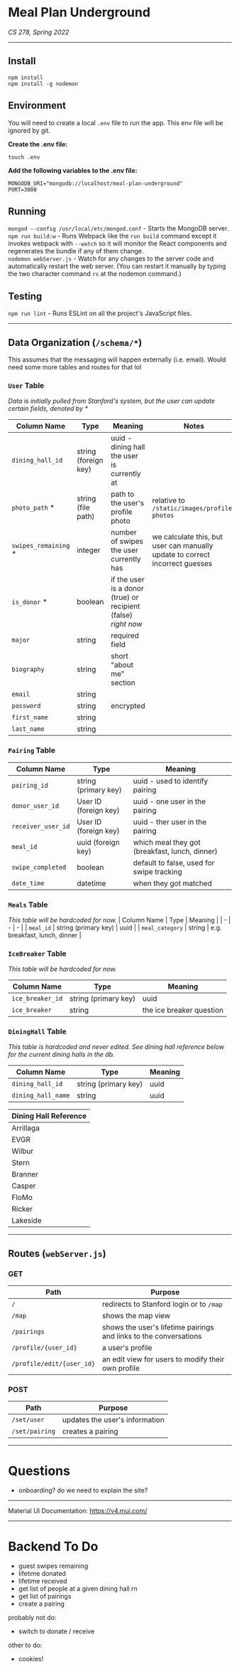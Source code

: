# Meal Plan Underground
_CS 278, Spring 2022_

---

## Install
`npm install`   
`npm install -g nodemon`
<!-- `cd test && npm install mocha && cd ..` - Install before running test suite.   -->

## Environment
You will need to create a local `.env` file to run the app. This env file will be ignored by git.

**Create the .env file:**
```
touch .env
```

**Add the following variables to the .env file:**
```
MONGODB_URI="mongodb://localhost/meal-plan-underground"
PORT=3000
```


## Running
`mongod --config /usr/local/etc/mongod.conf` - Starts the MongoDB server.  
`npm run build:w` - Runs Webpack like the `run build` command except it invokes webpack with `--watch` so it will monitor the React components and regenerates the bundle if any of them change.  
`nodemon webServer.js` - Watch for any changes to the server code and automatically restart the web server. (You can restart it manually by typing the two character command `rs` at the nodemon command.)
<!-- `node loadDatabase.js` - This program loads the fake model data into the database.   -->


## Testing
`npm run lint` - Runs ESLint on all the project's JavaScript files.
<!-- `node loadDatabase.js; test/node_modules/.bin/mocha test/serverApiTest.js` - Runs the test suite for Problem 1  
`node loadDatabase.js; test/node_modules/.bin/mocha test/sessionInputApiTest.js` - Runs the test suite for other problem, on a fresh load of the data  
`node loadDatabase.js; test/node_modules/.bin/mocha test/serverApiTest.js; node loadDatabase.js; test/node_modules/.bin/mocha test/sessionInputApiTest.js` - Run all the tests, refreshing the data before each -->

---
## Data Organization (`/schema/*`)
This assumes that the messaging will happen externally (i.e. email). Would need some more tables and routes for that lol

### `User` Table
_Data is initially pulled from Stanford's system, but the user can update certain fields, denoted by *_

| Column Name | Type | Meaning | Notes |
| - | - | - | - |
| `dining_hall_id` | string (foreign key) | uuid - dining hall the user is currently at |
| `photo_path` * | string (file path) | path to the user's profile photo | relative to `/static/images/profile-photos` |
| `swipes_remaining` * | integer | number of swipes the user currently has | we calculate this, but user can manually update to correct incorrect guesses |
| `is_donor` * | boolean | if the user is a donor (true) or recipient (false) _right now_ |  |
| `major` | string | required field |  |
| `biography` | string | short "about me" section |  |
| `email` | string |  | |
| `password` | string | encrypted | |
| `first_name` | string |  | |
| `last_name` | string |  | |


### `Pairing` Table
| Column Name | Type | Meaning |
| - | - | - |
| `pairing_id` | string (primary key) | uuid - used to identify pairing |
| `donor_user_id` | User ID (foreign key) | uuid - one user in the pairing |
| `receiver_user_id` | User ID (foreign key) | uuid - ther user in the pairing |
| `meal_id` | uuid (foreign key) | which meal they got (breakfast, lunch, dinner) |
| `swipe_completed` | boolean | default to false, used for swipe tracking |
| `date_time` | datetime | when they got matched |

### `Meals` Table
_This table will be hardcoded for now._
| Column Name | Type | Meaning |
| - | - | - |
| `meal_id` | string (primary key) | uuid |
| `meal_category` | string | e.g. breakfast, lunch, dinner |

### `IceBreaker` Table
_This table will be hardcoded for now._

| Column Name | Type | Meaning |
| - | - | - |
| `ice_breaker_id` | string (primary key) | uuid |
| `ice_breaker` | string | the ice breaker question |


### `DiningHall` Table
_This table is hardcoded and never edited. See dining hall reference below for the current dining halls in the db._

| Column Name | Type | Meaning |
| - | - | - |
| `dining_hall_id` | string (primary key) | uuid |
| `dining_hall_name` | string | uuid |


| Dining Hall Reference |
| - |
| Arrillaga |
| EVGR |
| Wilbur |
| Stern |
| Branner |
| Casper |
| FloMo |
| Ricker |
| Lakeside |


---
## Routes (`webServer.js`)

### GET
| Path | Purpose |
| - | - |
| `/` | redirects to Stanford login or to `/map` |
| `/map` | shows the map view |
| `/pairings` | shows the user's lifetime pairings and links to the conversations |
| `/profile/{user_id}` | a user's profile |
| `/profile/edit/{user_id}` | an edit view for users to modify their own profile |


### POST
| Path | Purpose |
| - | - |
| `/set/user` | updates the user's information |
| `/set/pairing` | creates a pairing |

---
# Questions
* onboarding? do we need to explain the site?

---

Material UI Documentation: https://v4.mui.com/  

---

# Backend To Do
* guest swipes remaining
* lifetime donated
* lifetime received
* get list of people at a given dining hall rn
* get list of pairings
* create a pairing

probably not do:  
* switch to donate / receive


other to do:  
* cookies!
